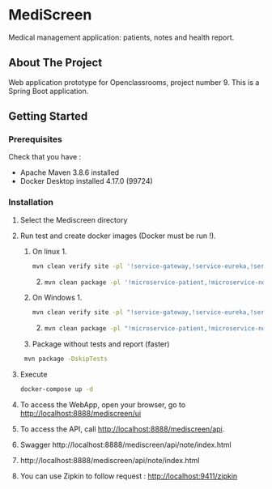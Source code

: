 # MediScreen

Medical management application: patients, notes and health report.

## About The Project

Web application prototype for Openclassrooms, project number 9.
This is a Spring Boot application.

## Getting Started

### Prerequisites

Check that you have :

* Apache Maven 3.8.6 installed
* Docker Desktop installed 4.17.0 (99724)

### Installation

1. Select the Mediscreen directory
2. Run test and create docker images (Docker must be run !).
   1. On linux
      1. 
         ```sh
         mvn clean verify site -pl '!service-gateway,!service-eureka,!service-ui'
         ```
      2.  
         ```sh
         mvn clean package -pl '!microservice-patient,!microservice-note,!microservice-score' -DskipTests
         ```
   2. On Windows
      1.
         ```sh
         mvn clean verify site -pl "!service-gateway,!service-eureka,!service-ui"
         ```
      2.
         ```sh
         mvn clean package -pl "!microservice-patient,!microservice-note,!microservice-score" -DskipTests
         ```   
   3. Package without tests and report (faster)
   ```sh
    mvn package -DskipTests
   ```
     
3. Execute
    ```sh
    docker-compose up -d 
    ```
4. To access the WebApp, open your browser, go to [http://localhost:8888/mediscreen/ui](http://localhost:8888/mediscreen/ui)
5. To access the API, call [http://localhost:8888/mediscreen/api](http://localhost:8888/mediscreen/api).
6. Swagger http://localhost:8888/mediscreen/api/note/index.html
7. http://localhost:8888/mediscreen/api/note/index.html
7. You can use Zipkin to follow request : [ http://localhost:9411/zipkin]( http://localhost:9411/zipkin)
